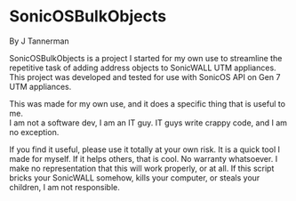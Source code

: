 # SonicOSBulkObjects

By J Tannerman

SonicOSBulkObjects is a project I started for my own use to streamline the repetitive task of adding address objects to SonicWALL UTM appliances.  
This project was developed and tested for use with SonicOS API on Gen 7 UTM appliances. 

This was made for my own use, and it does a specific thing that is useful to me.  
I am not a software dev, I am an IT guy.  IT guys write crappy code, and I am no exception. 

If you find it useful, please use it totally at your own risk.  It is a quick tool I made for myself. If it helps others, that is cool. 
No warranty whatsoever. I make no representation that this will work properly, or at all.  If this script bricks your SonicWALL somehow, kills your computer, or steals your children, I am not responsible. 
